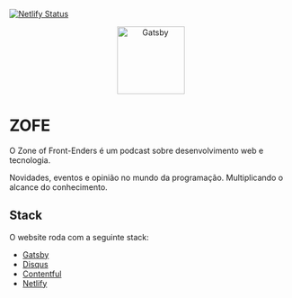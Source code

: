 [![Netlify Status](https://api.netlify.com/api/v1/badges/d9c5b9b3-d8cb-458d-b593-601d026c0e27/deploy-status)](https://app.netlify.com/sites/zofe/deploys)

<p align="center">
  <a href="https://zofe.com.br">
    <img alt="Gatsby" src="https://i.imgur.com/GKn0OlF.png" width="120" />
  </a>
</p>

# ZOFE

O Zone of Front-Enders é um podcast sobre desenvolvimento web e tecnologia.

Novidades, eventos e opinião no mundo da programação. Multiplicando o alcance do conhecimento.

## Stack

O website roda com a seguinte stack:

- [Gatsby](https://www.gatsbyjs.org/)
- [Disqus](https://disqus.com/)
- [Contentful](https://www.contentful.com/)
- [Netlify](https://www.netlify.com/)
